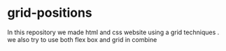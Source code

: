 # grid-positions
In this repository we made html and css website using a grid techniques . we also try to use both flex box and grid in combine
